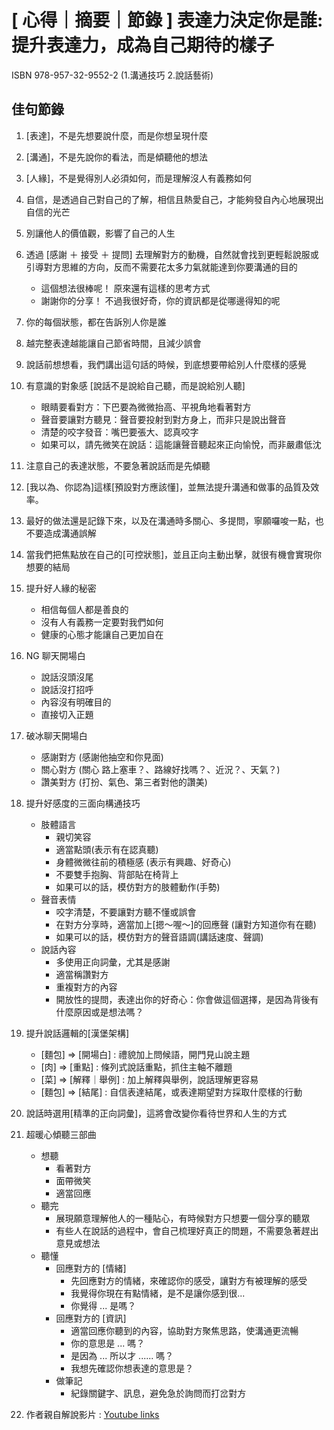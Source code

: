 # [ 心得｜摘要｜節錄 ] 表達力決定你是誰: 提升表達力，成為自己期待的樣子


ISBN 978-957-32-9552-2 (1.溝通技巧 2.說話藝術)
<!--more-->

## 佳句節錄

1. [表達]，不是先想要說什麼，而是你想呈現什麼
2. [溝通]，不是先說你的看法，而是傾聽他的想法
3. [人緣]，不是覺得別人必須如何，而是理解沒人有義務如何
4. 自信，是透過自己對自己的了解，相信且熱愛自己，才能夠發自內心地展現出自信的光芒
5. 別讓他人的價值觀，影響了自己的人生
6. 透過 [感謝 ＋ 接受 ＋ 提問] 去理解對方的動機，自然就會找到更輕鬆說服或引導對方思維的方向，反而不需要花太多力氣就能達到你要溝通的目的
   - 這個想法很棒呢！ 原來還有這樣的思考方式
   - 謝謝你的分享！ 不過我很好奇，你的資訊都是從哪邊得知的呢
7. 你的每個狀態，都在告訴別人你是誰
8. 越完整表達越能讓自己節省時間，且減少誤會
9. 說話前想想看，我們講出這句話的時候，到底想要帶給別人什麼樣的感覺
10. 有意識的對象感 [說話不是說給自己聽，而是說給別人聽]
    - 眼睛要看對方：下巴要為微微抬高、平視角地看著對方
    - 聲音要讓對方聽見：聲音要投射到對方身上，而非只是說出聲音
    - 清楚的咬字發音：嘴巴要張大、認真咬字
    - 如果可以，請先微笑在說話：這能讓聲音聽起來正向愉悅，而非嚴肅低沈
11. 注意自己的表達狀態，不要急著說話而是先傾聽
12. [我以為、你認為]這樣[預設對方應該懂]，並無法提升溝通和做事的品質及效率。
13. 最好的做法還是記錄下來，以及在溝通時多關心、多提問，寧願囉唆一點，也不要造成溝通誤解
14. 當我們把焦點放在自己的[可控狀態]，並且正向主動出擊，就很有機會實現你想要的結局
15. 提升好人緣的秘密
    - 相信每個人都是善良的
    - 沒有人有義務一定要對我們如何
    - 健康的心態才能讓自己更加自在
16. NG 聊天開場白
    - 說話沒頭沒尾
    - 說話沒打招呼
    - 內容沒有明確目的
    - 直接切入正題
17. 破冰聊天開場白
    - 感謝對方 (感謝他抽空和你見面)
    - 關心對方 (關心 路上塞車？、路線好找嗎？、近況？、天氣？)
    - 讚美對方 (打扮、氣色、第三者對他的讚美)
18. 提升好感度的三面向構通技巧
    - 肢體語言
        - 親切笑容
        - 適當點頭(表示有在認真聽)
        - 身體微微往前的積極感 (表示有興趣、好奇心)
        - 不要雙手抱胸、背部貼在椅背上
        - 如果可以的話，模仿對方的肢體動作(手勢)
    - 聲音表情
        - 咬字清楚，不要讓對方聽不懂或誤會
        - 在對方分享時，適當加上[摁～喔～]的回應聲 (讓對方知道你有在聽)
        - 如果可以的話，模仿對方的聲音語調(講話速度、聲調)
    - 說話內容
        - 多使用正向詞彙，尤其是感謝
        - 適當稱讚對方
        - 重複對方的內容
        - 開放性的提問，表達出你的好奇心：你會做這個選擇，是因為背後有什麼原因或是想法嗎？
19. 提升說話邏輯的[漢堡架構]
    - [麵包] => [開場白] : 禮貌加上問候語，開門見山說主題
    - [肉] => [重點] : 條列式說話重點，抓住主軸不離題
    - [菜] => [解釋｜舉例] : 加上解釋與舉例，說話理解更容易
    - [麵包] => [結尾] : 自信表達結尾，或表達期望對方採取什麼樣的行動
20. 說話時選用[精準的正向詞彙]，這將會改變你看待世界和人生的方式
21. 超暖心傾聽三部曲
    - 想聽
        - 看著對方
        - 面帶微笑
        - 適當回應
    - 聽完
        - 展現願意理解他人的一種貼心，有時候對方只想要一個分享的聽眾
        - 有些人在說話的過程中，會自己梳理好真正的問題，不需要急著趕出意見或想法
    - 聽懂
        - 回應對方的 [情緒] 
            - 先回應對方的情緒，來確認你的感受，讓對方有被理解的感受
            - 我覺得你現在有點情緒，是不是讓你感到很...
            - 你覺得 ... 是嗎？
        - 回應對方的 [資訊] 
            - 適當回應你聽到的內容，協助對方聚焦思路，使溝通更流暢
            - 你的意思是 ... 嗎？
            - 是因為 ... 所以才 ...... 嗎？
            - 我想先確認你想表達的意思是？
        - 做筆記
            - 紀錄關鍵字、訊息，避免急於詢問而打岔對方

22. 作者親自解說影片 : [Youtube links](https://www.youtube.com/playlist?list=PLacw7ZlSTksamyqYN7cw8b5JOSBzclx2q)
